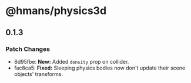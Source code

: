 # @hmans/physics3d

## 0.1.3

### Patch Changes

- 8d95fbe: **New:** Added `density` prop on collider.
- fac8ca5: **Fixed:** Sleeping physics bodies now don't update their scene objects' transforms.
